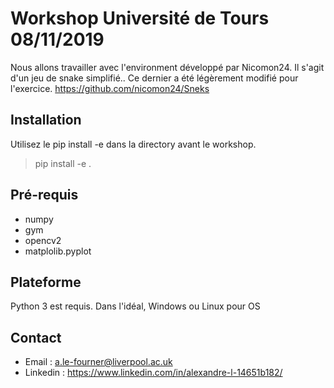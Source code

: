 # Workshop Université de Tours 08/11/2019
Nous allons travailler avec l'environment développé par Nicomon24. Il s'agit d'un jeu de snake simplifié..
Ce dernier a été légèrement modifié pour l'exercice.
https://github.com/nicomon24/Sneks

## Installation
Utilisez le pip install -e dans la directory avant le workshop.

> pip install -e .

## Pré-requis
- numpy
- gym
- opencv2
- matplolib.pyplot

## Plateforme
Python 3 est requis. Dans l'idéal, Windows ou Linux pour OS

[babysnek]: src/babysnek.gif?raw=true

## Contact
- Email : a.le-fourner@liverpool.ac.uk
- Linkedin : https://www.linkedin.com/in/alexandre-l-14651b182/
